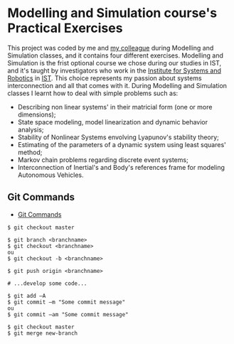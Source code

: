 # Modelling and Simulation course's Practical Exercises

This project was coded by me and [my colleague](https://github.com/gambas) during Modelling and Simulation classes, and it contains four different exercises.
Modelling and Simulation is the frist optional course we chose during our studies in IST, and it's taught by investigators who work in the [Institute for Systems and Robotics](https://welcome.isr.tecnico.ulisboa.pt) in [IST](https://tecnico.ulisboa.pt/pt/). This choice represents my passion about systems interconnection and all that comes with it.
During Modelling and Simulation classes I learnt how to deal with simple problems such as:
- Describing non linear systems' in their matricial form (one or more dimensions);
- State space modeling, model linearization and dynamic behavior analysis;
- Stability of Nonlinear Systems envolving Lyapunov's stability theory;
- Estimating of the parameters of a dynamic system using least squares' method;
- Markov chain problems regarding discrete event systems;
- Interconnection of Inertial's and Body's references frame for modeling Autonomous Vehicles.


## Git Commands
- [Git Commands](https://confluence.atlassian.com/bitbucketserver/basic-git-commands-776639767.html)
```
$ git checkout master

$ git branch <branchname>
$ git checkout <branchname>
ou
$ git checkout -b <branchname>

$ git push origin <branchname>

# ...develop some code...

$ git add –A
$ git commit –m "Some commit message"
ou
$ git commit –am "Some commit message"

$ git checkout master
$ git merge new-branch
```
